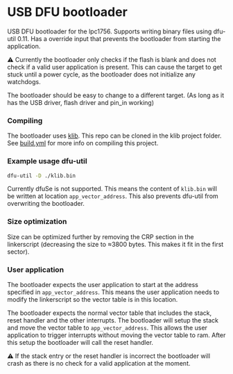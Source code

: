 # USB DFU bootloader

USB DFU bootloader for the lpc1756. Supports writing binary files using dfu-util 0.11. Has a override input that prevents the bootloader from starting the application. 

:warning: Currently the bootloader only checks if the flash is blank and does not check if a valid user application is present. This can cause the target to get stuck until a power cycle, as the bootloader does not initialize any watchdogs.

The bootloader should be easy to change to a different target. (As long as it has the USB driver, flash driver and pin_in working)

### Compiling
The bootloader uses [klib](https://github.com/itzandroidtab/klib). This repo can be cloned in the klib project folder. See [build.yml](./.github/workflows/build.yml) for more info on compiling this project.

### Example usage dfu-util
```bash
dfu-util -D ./klib.bin
```
Currently dfuSe is not supported. This means the content of `klib.bin` will be written at location `app_vector_address`. This also prevents dfu-util from overwriting the bootloader.

### Size optimization
Size can be optimized further by removing the CRP section in the linkerscript (decreasing the size to ≈3800 bytes. This makes it fit in the first sector).

### User application
The bootloader expects the user application to start at the address specified in `app_vector_address`. This means the user application needs to modify the linkerscript so the vector table is in this location.

The bootloader expects the normal vector table that includes the stack, reset handler and the other interrupts. The bootloader will 
setup the stack and move the vector table to `app_vector_address`. This allows the user application to trigger interrupts without moving the vector table to ram. After this setup the bootloader will call the reset handler. 

:warning: If the stack entry or the reset handler is incorrect the bootloader will crash as there is no check for a valid application at the moment.
